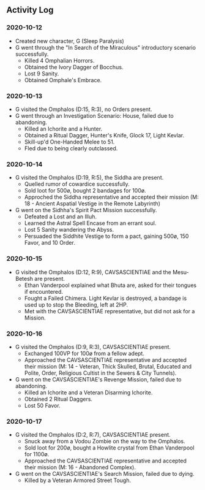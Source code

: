 Activity Log
------------

### 2020-10-12
- Created new character, G (Sleep Paralysis)
- G went through the "In Search of the Miraculous" introductory scenario successfully.
  - Killed 4 Omphalian Horrors.
  - Obtained the Ivory Dagger of Bocchus.
  - Lost 9 Sanity.
  - Obtained Omphale's Embrace.

### 2020-10-13
- G visited the Omphalos (D:15, R:3), no Orders present.
- G went through an Investigation Scenario: House, failed due to abandoning.
  - Killed an Ichorite and a Hunter.
  - Obtained a Ritual Dagger, Hunter's Knife, Glock 17, Light Kevlar.
  - Skill-up'd One-Handed Melee to 51.
  - Fled due to being clearly outclassed.

### 2020-10-14
- G visited the Omphalos (D:19, R:5), the Siddha are present.
  - Quelled rumor of cowardice successfully.
  - Sold loot for 500ø, bought 2 bandages for 100ø.
  - Approched the Siddha representative and accepted their mission (M: 18 - Ancient Aspatial Vestige in the Remote Labyrinth)
- G went on the Sidhha's Spirit Pact Mission successfully.
  - Defeated a Lost and an Illuh.
  - Learned the Astral Spell Encase from an errant soul.
  - Lost 5 Sanity wandering the Abyss.
  - Persuaded the Siddhite Vestige to form a pact, gaining 500ø, 150 Favor, and 10 Order.

### 2020-10-15
- G visited the Omphalos (D:12, R:9), CAVSASCIENTIAE and the Mesu-Betesh are present.
  - Ethan Vanderpool explained what Bhuta are, asked for their tongues if encountered.
  - Fought a Failed Chimera. Light Kevlar is destroyed, a bandage is used up to stop the Bleeding, left at 2HP.
  - Met with the CAVSASCIENTIAE representative, but did not ask for a Mission.

### 2020-10-16
- G visited the Omphalos (D:9, R:3), CAVSASCIENTIAE present.
  - Exchanged 100VP for 100ø from a fellow adept.
  - Approached the CAVSASCIENTIAE representative and accepted their mission (M: 14 - Veteran, Thick Skulled, Brutal, Educated and Polite, Order, Religious Cultist in the Sewers & City Tunnels).
- G went on the CAVSASCIENTIAE's Revenge Mission, failed due to abandoning.
  - Killed an Ichorite and a Veteran Disarming Ichorite.
  - Obtained 2 Ritual Daggers.
  - Lost 50 Favor.

### 2020-10-17
- G visited the Omphalos (D:2, R:7), CAVSASCIENTIAE present.
  - Snuck away from a Vodou Zombie on the way to the Omphalos.
  - Sold loot for 200ø, bought a Howlite crystal from Ethan Vanderpool for 1100ø.
  - Approached the CAVSASCIENTIAE representative and accepted their mission (M: 16 - Abandoned Complex).
- G went on the CAVSASCIENTIAE's Search Mission, failed due to dying.
  - Killed by a Veteran Armored Street Tough.
